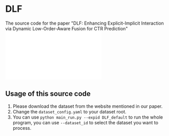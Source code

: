# DLF
The source code for the paper "DLF: Enhancing Explicit-Implicit Interaction via Dynamic Low-Order-Aware Fusion for CTR Prediction"
![Frame Figure](./main.pdf)

## Usage of this source code
1. Please download the dataset from the website mentioned in our paper.
2. Change the `dataset_config.yaml` to your dataset root.
3. You can use `python main_run.py --expid DLF_default` to run the whole program, you can use `--dataset_id` to select the dataset you want to process.
